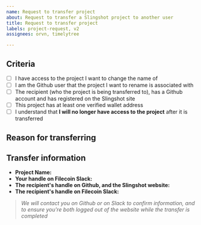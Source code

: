 ```yaml
---
name: Request to transfer project
about: Request to transfer a Slingshot project to another user
title: Request to transfer project
labels: project-request, v2
assignees: orvn, timelytree

---
```


<!--  ## BEFORE POSTING YOUR ISSUE

- Create this issue if you'd like to transfer an existing project, available on the Slingshot website, to someone else

- You can also create another type of Github issue to rename a project

- Most other operations involving the editing of a project can be completed through the interface on the Slingshot site—just make sure you're logged in, and explore the tabs on your Account page
-->

## Criteria
<!-- MARK COMPLETED ITEMS WITH AN [x] TO CHECK THEM OFF -->

- [ ] I have access to the project I want to change the name of
- [ ] I am the Github user that the project I want to rename is associated with
- [ ] The recipient (who the project is being transferred to), has a Github account and has registered on the Slingshot site
- [ ] This project has at least one verified wallet address
- [ ] I understand that **I will no longer have access to the project** after it is transferred

## Reason for transferring 

<!-- 
Describe why the name of this project is changing, in a few short sentences
-->

## Transfer information

<!-- 
This information **must match** a project that is registered in the Slingshot site, and the recipient of the project mus exist in Github, on the Slingshot website, and on the Filecoin community Slack
-->

- **Project Name:** 
- **Your handle on Filecoin Slack:** 
- **The recipient's handle on Github, and the Slingshot website:** 
- **The recipient's handle on Filecoin Slack:** 

> _We will contact you on Github or on Slack to confirm information, and to ensure you're both logged out of the website while the transfer is completed_
